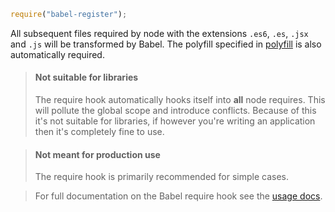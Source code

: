 ```javascript
require("babel-register");
```

All subsequent files required by node with the extensions `.es6`, `.es`, `.jsx` and `.js` will be transformed by Babel. The polyfill specified in [polyfill](/docs/usage/polyfill) is also automatically required.

<blockquote class="babel-callout babel-callout-warning">
  <h4>Not suitable for libraries</h4>
  <p>
    The require hook automatically hooks itself into <strong>all</strong> node requires. This will pollute the global scope and introduce conflicts. Because of this it's not suitable for libraries, if however you're writing an application then it's completely fine to use.
  </p>
</blockquote>

<blockquote class="babel-callout babel-callout-warning">
  <h4>Not meant for production use</h4>
  <p>
    The require hook is primarily recommended for simple cases.
  </p>
</blockquote>

<blockquote class="babel-callout babel-callout-info">
  <p>
    For full documentation on the Babel require hook see the <a href="/docs/usage/require/">usage docs</a>.
  </p>
</blockquote>
